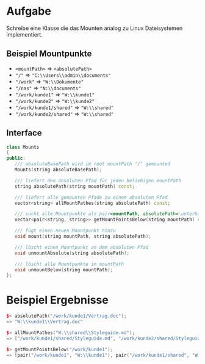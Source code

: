 Aufgabe
=======

Schreibe eine Klasse die das Mounten analog zu Linux Dateisystemen implementiert.

Beispiel Mountpunkte
--------------------

* `<mountPath>` => `<absolutePath>`
* `"/"` => `"C:\\Users\\admin\\documents"`
* `"/work"` => `"W:\\Dokumente"`
* `"/nas"` => `"N:\\documents"`
* `"/work/kunde1"` => `"W:\\kunde1"`
* `"/work/kunde2"` => `"W:\\kunde2"`
* `"/work/kunde1/shared"` => `"W:\\shared"`
* `"/work/kunde2/shared"` => `"W:\\shared"`

Interface
---------

```cpp
class Mounts
{
public:
   /// absoluteBasePath wird im root mountPath "/" gemounted
   Mounts(string absoluteBasePath);

   /// liefert den absoluten Pfad für jeden beliebigen mountPath
   string absolutePath(string mountPath) const;

   /// liefert alle gemounten Pfade zu einem absoluten Pfad
   vector<string> allMountPathes(string absolutePath) const;

   /// sucht alle Mountpunkte als pair<mountPath, absolutePath> unterhalb einem mountPath
   vector<pair<string, string>> getMountPointsBelow(string mountPath) const;

   /// fügt einen neuen Mauntpunkt hinzu
   void mount(string mountPath, string absolutePath);

   /// löscht einen Mountpunkt an dem absoluten Pfad
   void unmountAbsolute(string absolutePath);

   /// löscht alle Mountpunkte im mountPath
   void unmountBelow(string mountPath);
};
```

Beispiel Ergebnisse
===================

```cpp
$> absolutePath("/work/kunde1/Vertrag.doc");
=> "W:\\kunde1\\Vertrag.doc"
```

```cpp
$> allMountPathes("W:\\shared\\Styleguide.md");
=> ["/work/kunde1/shared/Styleguide.md", "/work/kunde2/shared/Styleguide.md"]
```

```cpp
$> getMountPointsBelow("/work/kunde1");
=> [pair("/work/kunde1", "W:\\kunde1"), pair("/work/kunde1/shared", "W:\\shared")]
```
